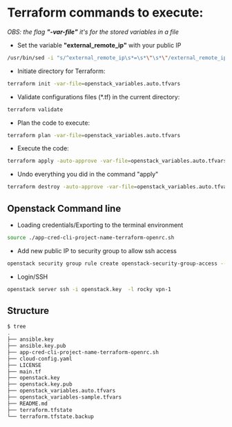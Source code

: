 # Terraform commands to execute:
*OBS: the flag **"-var-file"** it's for the stored variables in a file*
* Set the variable **"external_remote_ip"** with your public IP
```bash
/usr/bin/sed -i "s/^external_remote_ip\s*=\s*\"\s*\"/external_remote_ip = \"$(curl -s ifconfig.io | cut -d' ' -f1)\/32\"/" openstack_variables-sample.tfvars
```
* Initiate directory for Terraform:
```bash
terraform init -var-file=openstack_variables.auto.tfvars
```
* Validate configurations files (*.tf) in the current directory:
```bash
terraform validate
```
* Plan the code to execute:
```bash
terraform plan -var-file=openstack_variables.auto.tfvars
```
* Execute the code:
```bash
terraform apply -auto-approve -var-file=openstack_variables.auto.tfvars
```
* Undo everything you did in the command "apply"
```bash
terraform destroy -auto-approve -var-file=openstack_variables.auto.tfvars
```

## Openstack Command line
- Loading credentials/Exporting to the terminal environment
```bash
source ./app-cred-cli-project-name-terraform-openrc.sh
```
- Add new public IP to security group to allow ssh access
```bash
openstack security group rule create openstack-security-group-access --ingress --protocol tcp --dst-port 22 --remote-ip $(curl -s ifconfig.io)
```
- Login/SSH
```bash
openstack server ssh -i openstack.key  -l rocky vpn-1
```

## Structure
```bash
$ tree
.
├── ansible.key
├── ansible.key.pub
├── app-cred-cli-project-name-terraform-openrc.sh
├── cloud-config.yaml
├── LICENSE
├── main.tf
├── openstack.key
├── openstack.key.pub
├── openstack_variables.auto.tfvars
├── openstack_variables-sample.tfvars
├── README.md
├── terraform.tfstate
└── terraform.tfstate.backup
```